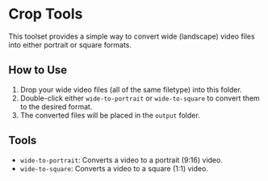 # Crop Tools

This toolset provides a simple way to convert wide (landscape) video files into either portrait or square formats.

## How to Use

1. Drop your wide video files (all of the same filetype) into this folder.
2. Double-click either `wide-to-portrait` or `wide-to-square` to convert them to the desired format.
3. The converted files will be placed in the `output` folder.

## Tools

- `wide-to-portrait`: Converts a video to a portrait (9:16) video.
- `wide-to-square`: Converts a video to a square (1:1) video.
